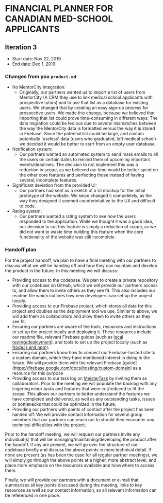 # FINANCIAL PLANNER FOR CANADIAN MED-SCHOOL APPLICANTS

## Iteration 3

 * Start date: Nov 22, 2019
 * End date: Dec 1, 2019

### Changes from you `product.md`

 - No MentorCity integration:
    - Originally, our partners wanted us to import a list of users from MentorCity (A CRM they use to link medical school applicants with prospective tutors)
    and to use that list as a database for existing users. We changed that by creating an easy sign-up process for prospective users. 
    We made this change, because we believed that importing that list could prove time-consuming in different ways: The data migration could be tedious due to several mismatches between the way the MentorCity data is formatted versus the way it is stored in Firebase. Since the potential list could be large, and
    contain potentially 'useless' data (users who graduated, left medical school) we decided it would be better to start from an empty user database.  
 - Notification system: 
    - Our partners wanted an automated system to send mass emails to all the users on certain dates to remind them of upcoming important events/deadlines. 
    The decision to not implement this was a reduction in scope, as we believed our time would be better spent on the other core features and perfecting those instead of having several, incomplete features.
 - Significant deviation from the provided UI:
    - Our partners had sent us a sketch of a UI mockup for the initial prototype of the website. We since changed it compeletely, as the way they designed
    it seemed counterintuitive to the UX and difficult to code.
 - Rating system:
    - Our partners wanted a rating system to see how the users responded to the application. While we thought it was a good idea, our decision to cut this feature is simply a reduction of scope, as we did not want to waste time building this feature when the core functionality of the website was still 
    incomplete. 
 
### Handoff plan

For the project handoff, we plan to have a final meeting with our partners to discuss what we will
be handing off and how they can maintain and develop the product in the future. In this meeting we will discuss:

- Providing access to the codebase. We plan to create a private repository with our codebase on
GitHub, which we will provide our partners access to, and allow them to invite others as they see
fit. This also includes our readme file which outlines how new developers can set up the project locally.
- Providing access to our Firebase project, which stores all data for this project and doubles
as the deployment tool we use. Similar to above, we will add them as collaborators and allow them
to invite others as they see fit. 
- Ensuring our partners are aware of the tools, resources and instructions to set up the project locally and deploying it. These resources include our readme file, relevant Firebase guides (such as [local testing/deployment](https://firebase.google.com/docs/hosting/deploying)), and tools to set up the project locally (such as [Node.js and npm](https://nodejs.org/en/)).
- Ensuring our partners know how to connect our Firebase-hosted site to a custom domain, which
they have mentioned interest in doing in the future. We will provide them with the relevant Firebase
[guide] (https://firebase.google.com/docs/hosting/custom-domain) as a resource for this purpose
- Providing access to our task log on [MeisterTask](https://www.meistertask.com/app/project/bAdrMRN9/csc301) by inviting them as collaborators. Prior to the meeting we will populate the backlog with any lingering minor tasks and features that were cut/reduced to fit the scope. This allows our partners to better understand the features we have completed and delivered, as well as any outstanding tasks, issues or bottlenecks that could be optimized in the future.
- Providing our partners with points of contact after the project has been handed off. We will provide contact information for several group members that our partners can reach out to should
they encounter any technical difficulties with the project.

Prior to the handoff meeting, we will request our partners invite any individual(s) that will
be managing/maintaining/developing the product after the handoff. If any are present, we will 
go over the structure of our codebase briefly and discuss the above points in more technical detail.
If none are present (as has been the case for all regular partner meetings), we will simply go through the above points at a higher, more abstract level, and place more emphasis on the resources
available and how/where to access them.

Finally, we will provide our partners with a document or e-mail that summarizes all key points discussed during the meeting, links to key resources as well as our contact information, so all
relevant information can be referenced in one place.

